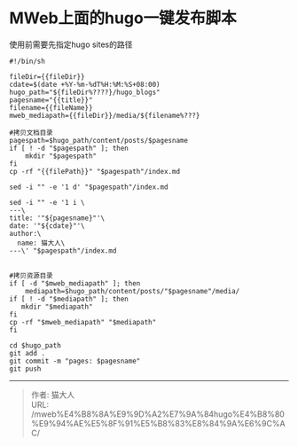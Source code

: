# MWeb上面的hugo一键发布脚本


使用前需要先指定hugo sites的路径
```
#!/bin/sh

fileDir={{fileDir}}
cdate=$(date +%Y-%m-%dT%H:%M:%S+08:00)
hugo_path="${fileDir%????}/hugo_blogs"
pagesname="{{title}}"
filename={{fileName}}
mweb_mediapath={{fileDir}}/media/${filename%???}

#拷贝文档目录
pagespath=$hugo_path/content/posts/$pagesname
if [ ! -d "$pagespath" ]; then
    mkdir "$pagespath"
fi
cp -rf "{{filePath}}" "$pagespath"/index.md

sed -i "" -e '1 d' "$pagespath"/index.md

sed -i "" -e '1 i \
---\
title: '"${pagesname}"'\
date: '"${cdate}"'\
author:\
  name: 猫大人\
---\' "$pagespath"/index.md


#拷贝资源目录
if [ -d "$mweb_mediapath" ]; then
    mediapath=$hugo_path/content/posts/"$pagesname"/media/
if [ ! -d "$mediapath" ]; then
   mkdir "$mediapath"
fi
cp -rf "$mweb_mediapath" "$mediapath"
fi

cd $hugo_path
git add .
git commit -m "pages: $pagesname"
git push

```

---

> 作者: 猫大人  
> URL: /mweb%E4%B8%8A%E9%9D%A2%E7%9A%84hugo%E4%B8%80%E9%94%AE%E5%8F%91%E5%B8%83%E8%84%9A%E6%9C%AC/  

